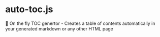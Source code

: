 # auto-toc.js
:book: On the fly TOC genertor - Creates a table of contents automatically in your generated markdown or any other HTML page
